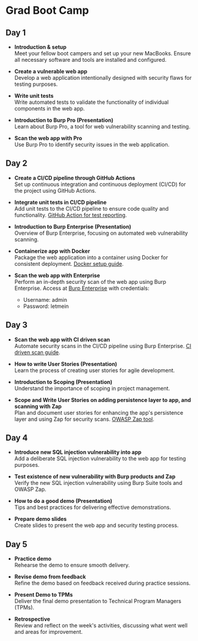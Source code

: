 # Grad Boot Camp

## Day 1

- **Introduction & setup**  
  Meet your fellow boot campers and set up your new MacBooks. Ensure all necessary software and tools are installed and configured.

- **Create a vulnerable web app**  
  Develop a web application intentionally designed with security flaws for testing purposes.

- **Write unit tests**  
  Write automated tests to validate the functionality of individual components in the web app.

- **Introduction to Burp Pro (Presentation)**  
  Learn about Burp Pro, a tool for web vulnerability scanning and testing.

- **Scan the web app with Pro**  
  Use Burp Pro to identify security issues in the web application.

## Day 2

- **Create a CI/CD pipeline through GitHub Actions**  
  Set up continuous integration and continuous deployment (CI/CD) for the project using GitHub Actions.

- **Integrate unit tests in CI/CD pipeline**  
  Add unit tests to the CI/CD pipeline to ensure code quality and functionality. [GitHub Action for test reporting](https://github.com/marketplace/actions/test-reporter).

- **Introduction to Burp Enterprise (Presentation)**  
  Overview of Burp Enterprise, focusing on automated web vulnerability scanning.

- **Containerize app with Docker**  
  Package the web application into a container using Docker for consistent deployment. [Docker setup guide](https://github.com/abiosoft/colima).

- **Scan the web app with Enterprise**  
  Perform an in-depth security scan of the web app using Burp Enterprise. Access at [Burp Enterprise](https://acceptance.enterprise.staging.portswigger.com/) with credentials:
  - Username: admin
  - Password: letmein

## Day 3

- **Scan the web app with CI driven scan**  
  Automate security scans in the CI/CD pipeline using Burp Enterprise. [CI driven scan guide](https://portswigger.net/burp/documentation/enterprise/integrate-ci-cd-platforms/ci-driven-nodash/getting-started).

- **How to write User Stories (Presentation)**  
  Learn the process of creating user stories for agile development.

- **Introduction to Scoping (Presentation)**  
  Understand the importance of scoping in project management.

- **Scope and Write User Stories on adding persistence layer to app, and scanning with Zap**  
  Plan and document user stories for enhancing the app's persistence layer and using Zap for security scans. [OWASP Zap tool](https://formulae.brew.sh/cask/owasp-zap).

## Day 4

- **Introduce new SQL injection vulnerability into app**  
  Add a deliberate SQL injection vulnerability to the web app for testing purposes.

- **Test existence of new vulnerability with Burp products and Zap**  
  Verify the new SQL injection vulnerability using Burp Suite tools and OWASP Zap.

- **How to do a good demo (Presentation)**  
  Tips and best practices for delivering effective demonstrations.

- **Prepare demo slides**  
  Create slides to present the web app and security testing process.

## Day 5

- **Practice demo**  
  Rehearse the demo to ensure smooth delivery.

- **Revise demo from feedback**  
  Refine the demo based on feedback received during practice sessions.

- **Present Demo to TPMs**  
  Deliver the final demo presentation to Technical Program Managers (TPMs).

- **Retrospective**  
  Review and reflect on the week's activities, discussing what went well and areas for improvement.
